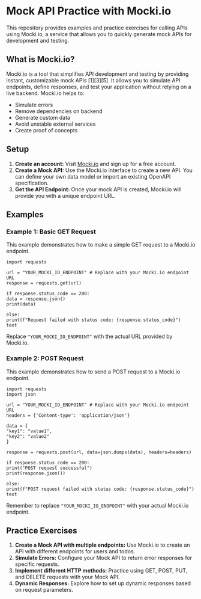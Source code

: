 # Mock API Practice with Mocki.io

This repository provides examples and practice exercises for calling APIs using Mocki.io, a service that allows you to quickly generate mock APIs for development and testing.

## What is Mocki.io?

Mocki.io is a tool that simplifies API development and testing by providing instant, customizable mock APIs [1][3][5]. It allows you to simulate API endpoints, define responses, and test your application without relying on a live backend. Mocki.io helps to:

*   Simulate errors
*   Remove dependencies on backend
*   Generate custom data
*   Avoid unstable external services
*   Create proof of concepts

## Setup

1.  **Create an account:** Visit [Mocki.io](https://mocki.io) and sign up for a free account.
2.  **Create a Mock API:** Use the Mocki.io interface to create a new API. You can define your own data model or import an existing OpenAPI specification.
3.  **Get the API Endpoint:** Once your mock API is created, Mocki.io will provide you with a unique endpoint URL.

## Examples

### Example 1: Basic GET Request

This example demonstrates how to make a simple GET request to a Mocki.io endpoint.
```
import requests

url = "YOUR_MOCKI_IO_ENDPOINT" # Replace with your Mocki.io endpoint URL
response = requests.get(url)

if response.status_code == 200:
data = response.json()
print(data)

else:
print(f"Request failed with status code: {response.status_code}")
text

```
Replace `"YOUR_MOCKI_IO_ENDPOINT"` with the actual URL provided by Mocki.io.

### Example 2: POST Request

This example demonstrates how to send a POST request to a Mocki.io endpoint.

```
import requests
import json

url = "YOUR_MOCKI_IO_ENDPOINT" # Replace with your Mocki.io endpoint URL
headers = {'Content-type': 'application/json'}

data = {
"key1": "value1",
"key2": "value2"
}

response = requests.post(url, data=json.dumps(data), headers=headers)

if response.status_code == 200:
print("POST request successful")
print(response.json())

else:
print(f"POST request failed with status code: {response.status_code}")
text

```
Remember to replace `"YOUR_MOCKI_IO_ENDPOINT"` with your actual Mocki.io endpoint.

## Practice Exercises

1.  **Create a Mock API with multiple endpoints:** Use Mocki.io to create an API with different endpoints for users and todos.
2.  **Simulate Errors:** Configure your Mock API to return error responses for specific requests.
3.  **Implement different HTTP methods:** Practice using GET, POST, PUT, and DELETE requests with your Mock API.
4.  **Dynamic Responses:** Explore how to set up dynamic responses based on request parameters.
